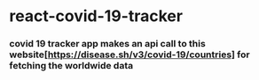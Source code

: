 # react-covid-19-tracker

### covid 19 tracker app makes an api call to this website[https://disease.sh/v3/covid-19/countries] for fetching the worldwide data

